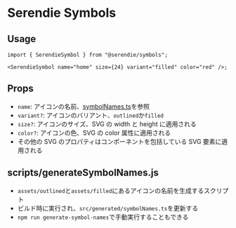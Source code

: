 # Serendie Symbols

## Usage

```tsx
import { SerendieSymbol } from "@serendie/symbols";

<SerendieSymbol name="home" size={24} variant="filled" color="red" />;
```

## Props

- `name`: アイコンの名前、[symbolNames.ts](./src/generated/symbolNames.ts)を参照
- `variant?`: アイコンのバリアント、`outlined`か`filled`
- `size?`: アイコンのサイズ、SVG の width と height に適用される
- `color?`: アイコンの色、SVG の color 属性に適用される
- その他の SVG のプロパティはコンポーネントを包括している SVG 要素に適用される

## scripts/generateSymbolNames.js

- `assets/outlined`と`assets/filled`にあるアイコンの名前を生成するスクリプト
- ビルド時に実行され、`src/generated/symbolNames.ts`を更新する
- `npm run generate-symbol-names`で手動実行することもできる
